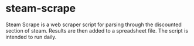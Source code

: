 # steam-scrape
Steam Scrape is a web scraper script for parsing through the discounted section of steam. Results are then added to a spreadsheet file. The script is intended to run daily.
